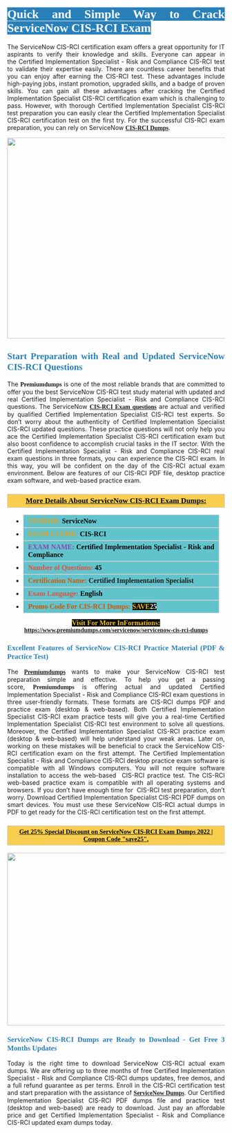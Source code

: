 <h1 style="text-align: justify;"><span style="color:#ffffff;"><span style="font-family:Georgia,serif;"><strong><span style="background-color:#2980b9;">Quick and Simple Way to Crack ServiceNow CIS-RCI Exam</span></strong></span></span></h1>

<p style="text-align: justify;">The ServiceNow CIS-RCI certification exam offers a great opportunity for IT aspirants to verify their knowledge and skills. Everyone can appear in the Certified Implementation Specialist - Risk and Compliance CIS-RCI test to validate their expertise easily. There are countless career benefits that you can enjoy after earning the CIS-RCI test. These advantages include high-paying jobs, instant promotion, upgraded skills, and a badge of proven skills. You can gain all these advantages after cracking the Certified Implementation Specialist CIS-RCI certification exam which is challenging to pass. However, with thorough Certified Implementation Specialist CIS-RCI test preparation you can easily clear the Certified Implementation Specialist CIS-RCI certification test on the first try. For the successful CIS-RCI exam preparation, you can rely on ServiceNow <span style="font-family:Georgia,serif;"><strong><a href="https://www.premiumdumps.com/servicenow/servicenow-cis-rci-dumps">CIS-RCI Dumps</a></strong></span>.</p>

<p style="text-align: center;"><a href="https://www.premiumdumps.com/servicenow/servicenow-cis-rci-dumps"><img alt="" src="https://i.imgur.com/KJGzbJ2.jpeg" style="width: 700px; height: 465px;" /></a></p>

<h2 style="text-align: justify;"><span style="color:#2980b9;"><span style="font-family:Georgia,serif;"><strong>Start Preparation with Real and Updated ServiceNow CIS-RCI Questions</strong></span></span></h2>

<p style="text-align: justify;">The <span style="font-size:14px;"><span style="font-family:Georgia,serif;"><strong>Premiumdumps</strong></span></span> is one of the most reliable brands that are committed to offer you the best ServiceNow CIS-RCI test study material with updated and real Certified Implementation Specialist - Risk and Compliance CIS-RCI questions. The ServiceNow <span style="font-family:Georgia,serif;"><strong><a href="https://www.premiumdumps.com/servicenow/servicenow-cis-rci-dumps">CIS-RCI Exam questions</a></strong></span> are actual and verified by qualified Certified Implementation Specialist CIS-RCI test experts. So don’t worry about the authenticity of Certified Implementation Specialist CIS-RCI updated questions. These practice questions will not only help you ace the Certified Implementation Specialist CIS-RCI certification exam but also boost confidence to accomplish crucial tasks in the IT sector. With the Certified Implementation Specialist - Risk and Compliance CIS-RCI real exam questions in three formats, you can experience the CIS-RCI exam. In this way, you will be confident on the day of the CIS-RCI actual exam environment. Below are features of our CIS-RCI PDF file, desktop practice exam software, and web-based practice exam.</p>

<h3 style="background: #f7ce50; border: 1px solid rgb(204, 204, 204); padding: 5px 10px; text-align: center;"><span style="font-family:Georgia,serif;"><u><u><span style="color:#000000;"><span style="font-size:11pt"><span style="line-height:normal"><b><span style="font-size:13.0pt"><span cambria="">More Details About ServiceNow CIS-RCI Exam Dumps:</span></span></b></span></span></span></u></u></span></h3>

<ul>
	<li style="margin:0cm 10pt">
	<div style="background:#61c4cd; border: 1px solid rgb(204, 204, 204); padding: 5px 10px; text-align: justify;"><span style="font-family:Georgia,serif;"><span style="font-size:11pt"><span style="line-height:normal"><b><span style="font-size:12.0pt"><span new="" roman="" times=""><span style="color:#f39c12;">VENDOR:</span> <span style="color:#000000;">ServiceNow</span></span></span></b></span></span></span></div>
	</li>
	<li style="margin:0cm 10pt">
	<div style="background: #61c4cd; border: 1px solid rgb(204, 204, 204); padding: 5px 10px; text-align: justify;"><span style="font-family:Georgia,serif;"><span style="font-size:11pt"><span style="line-height:normal"><b><span style="font-size:12.0pt"><span new="" roman="" times=""><span style="color:#f39c12;">EXAM CCODE:</span> <span style="color:#000000;">CIS-RCI</span></span></span></b></span></span></span></div>
	</li>
	<li style="margin:0cm 10pt">
	<div style="background: #61c4cd; border: 1px solid rgb(204, 204, 204); padding: 5px 10px; text-align: justify;"><span style="font-family:Georgia,serif;"><span style="font-size:11pt"><span style="line-height:normal"><b><span style="font-size:12.0pt"><span new="" roman="" times=""><span style="color:#8e44ad;">EXAM NAME:</span> <span style="color:#000000;">Certified Implementation Specialist - Risk and Compliance</span></span></span></b></span></span></span></div>
	</li>
	<li style="margin:0cm 10pt">
	<div style="background: #61c4cd; border: 1px solid rgb(204, 204, 204); padding: 5px 10px;"><span style="font-family:Georgia,serif;"><span style="font-size:11pt"><span style="line-height:normal"><b><span style="font-size:12.0pt"><span new="" roman="" times=""><span style="color:#e74c3c;">Number of Questions:</span><span style="color:#000000;"><span style="color:#f1c40f;"> </span>45</span></span></span></b></span></span></span></div>
	</li>
	<li style="margin:0cm 10pt">
	<div style="background: #61c4cd; border: 1px solid rgb(204, 204, 204); padding: 5px 10px; text-align: justify;"><span style="font-family:Georgia,serif;"><span style="font-size:11pt"><span style="line-height:normal"><b><span style="font-size:12.0pt"><span new="" roman="" times=""><span style="color:#d35400;">Certification Name:</span> Certified Implementation Specialist</span></span></b></span></span></span></div>
	</li>
	<li style="margin:0cm 10pt">
	<div style="background: #61c4cd; border: 1px solid rgb(204, 204, 204); padding: 5px 10px; text-align: justify;"><span style="font-family:Georgia,serif;"><span style="font-size:11pt"><span style="line-height:normal"><b><span style="font-size:12.0pt"><span new="" roman="" times=""><span style="color:#e74c3c;">Exam Language:</span> <span style="color:#000000;">English</span></span></span></b></span></span></span></div>
	</li>
	<li style="margin:0cm 10pt">
	<div style="background: #61c4cd; border: 1px solid rgb(204, 204, 204); padding: 5px 10px;"><span style="font-family:Georgia,serif;"><span style="font-size:11pt"><span style="line-height:normal"><b><span style="font-size:12.0pt"><span new="" roman="" times=""><span style="color:#d35400;">Promo Code For CIS-RCI Dumps:</span><span style="color:#f1c40f;"> <span style="background-color:#000000;">SAVE</span></span><span style="color:#ffffff;"><span style="background-color:#000000;">25</span></span></span></span></b></span></span></span></div>
	</li>
</ul>

<p style="text-align: center;"><span style="font-family:Georgia,serif;"><strong><span style="font-size:16px;"><span style="color:#f1c40f;"><span style="background-color:#000000;">Visit For More InFormations:</span></span></span> <a href="https://www.premiumdumps.com/servicenow/servicenow-cis-rci-dumps">https://www.premiumdumps.com/servicenow/servicenow-cis-rci-dumps</a></strong></span></p>

<h3 style="text-align: justify;"><span style="color:#2980b9;"><span style="font-family:Georgia,serif;"><strong><strong><strong>Excellent Features of ServiceNow CIS-RCI Practice Material (PDF & Practice Test)</strong></strong></strong></span></span></h3>

<p style="text-align: justify;">The <a href="https://www.premiumdumps.com/"><span style="font-size:14px;"><span style="font-family:Georgia,serif;"><strong>Premiumdumps</strong></span></span></a> wants to make your ServiceNow CIS-RCI test preparation simple and effective. To help you get a passing score, <span style="font-size:14px;"><span style="font-family:Georgia,serif;"><strong>Premiumdumps </strong></span></span>is offering actual and updated Certified Implementation Specialist - Risk and Compliance CIS-RCI exam questions in three user-friendly formats. These formats are CIS-RCI dumps PDF and practice exam (desktop & web-based). Both Certified Implementation Specialist CIS-RCI exam practice tests will give you a real-time Certified Implementation Specialist CIS-RCI test environment to solve all questions. Moreover, the Certified Implementation Specialist CIS-RCI practice exam (desktop & web-based) will help understand your weak areas. Later on, working on these mistakes will be beneficial to crack the ServiceNow CIS-RCI certification exam on the first attempt. The Certified Implementation Specialist - Risk and Compliance CIS-RCI desktop practice exam software is compatible with all Windows computers. You will not require software installation to access the web-based  CIS-RCI practice test. The CIS-RCI web-based practice exam is compatible with all operating systems and browsers. If you don’t have enough time for  CIS-RCI test preparation, don’t worry. Download Certified Implementation Specialist CIS-RCI PDF dumps on smart devices. You must use these ServiceNow CIS-RCI actual dumps in PDF to get ready for the CIS-RCI certification test on the first attempt.</p>

<h3 style="background: rgb(247, 206, 80); border: 1px solid rgb(204, 204, 204); padding: 5px 10px; text-align: center;"><span style="font-family:Georgia,serif;"><u><span style="color:#000000;"><span style="font-size:11pt;"><span style="line-height:normal;"><b><span cambria="">Get 25% Special Discount on ServiceNow CIS-RCI Exam Dumps 2022 | Coupon Code "save25".</span></b></span></span></span></u></span></h3>

<p style="text-align: center;"><strong><strong><a href="https://www.premiumdumps.com/servicenow/servicenow-cis-rci-dumps"><img alt="" src="https://i.imgur.com/lUqvVrJ.png" style="width: 700px; height: 400px;" /></a></strong></strong></p>

<h3 style="text-align: justify;"><strong><span style="color:#2980b9;"><span style="font-family:Georgia,serif;"><strong><strong><strong>ServiceNow CIS-RCI Dumps are Ready to Download - Get Free 3 Months Updates</strong></strong></strong></span></span></strong></h3>

<p style="text-align: justify;">Today is the right time to download ServiceNow CIS-RCI actual exam dumps. We are offering up to three months of free Certified Implementation Specialist - Risk and Compliance CIS-RCI dumps updates, free demos, and a full refund guarantee as per terms. Enroll in the CIS-RCI certification test and start preparation with the assistance of <span style="font-family:Georgia,serif;"><strong><a href="https://www.premiumdumps.com/servicenow-exam-dumps">ServiceNow Dumps</a></strong></span>. Our Certified Implementation Specialist CIS-RCI PDF dumps file and practice test (desktop and web-based) are ready to download. Just pay an affordable price and get Certified Implementation Specialist - Risk and Compliance CIS-RCI updated exam dumps today.</p>
